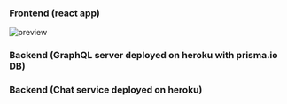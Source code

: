 ### Frontend (react app)

![preview](https://github.com/ghostwriter9151/dating/blob/master/datingapp.png "Preview")

### Backend (GraphQL server deployed on heroku with prisma.io DB)

### Backend (Chat service deployed on heroku)
